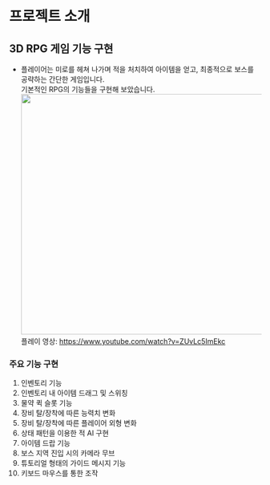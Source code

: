 # 프로젝트 소개
## 3D RPG 게임 기능 구현
- 플레이어는 미로를 헤쳐 나가며 적을 처치하여 아이템을 얻고, 최종적으로 보스를 공략하는 간단한 게임입니다.</br> 기본적인 RPG의 기능들을 구현해 보았습니다.</br>
<img src="Unity3D-Portfolio\3D RPG\Image\메인.PNG" width="640px" height="480px"></img></br>
플레이 영상: <https://www.youtube.com/watch?v=ZUvLc5ImEkc>

### 주요 기능 구현
1. 인벤토리 기능
2. 인벤토리 내 아이템 드래그 및 스위칭
3. 물약 퀵 슬롯 기능
4. 장비 탈/장착에 따른 능력치 변화
5. 장비 탈/장착에 따른 플레이어 외형 변화
6. 상태 패턴을 이용한 적 AI 구현
7. 아이템 드랍 기능
8. 보스 지역 진입 시의 카메라 무브
9. 튜토리얼 형태의 가이드 메시지 기능
10. 키보드 마우스를 통한 조작